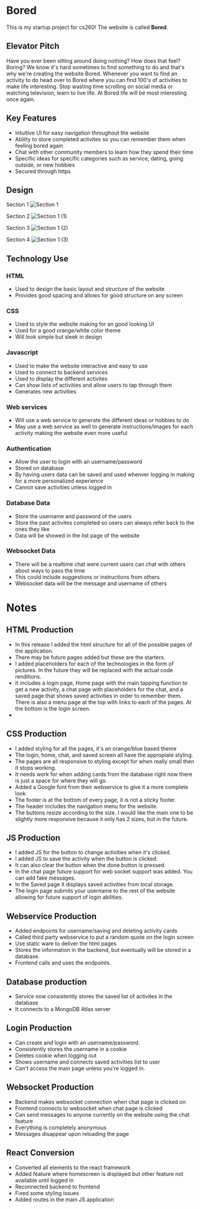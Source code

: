 # Bored
This is my startup project for cs260! The website is called **Bored**.

## Elevator Pitch
Have you ever been sitting around doing nothing? How does that feel? Boring? We know it's hard sometimes to find something to do and that's why we're creating the website Bored. Whenever you want to find an activity to do head over to Bored where you can find 100's of activities to make life interesting. Stop wasting time scrolling on social media or watching television, learn to live life. At Bored life will be most interesting once again. 

## Key Features
- Intuitive UI for easy navigation throughout the website
- Ability to store completed activites so you can remember them when feeling bored again
- Chat with other community members to learn how they spend their time
- Specific ideas for specific categories such as service, dating, going outside, or new hobbies
- Secured through https

## Design
Section 1
![Section 1](https://github.com/jaxgardner/startup/assets/140025555/e3e9e698-f322-45ac-b7bf-0af121c4f7e2)

Section 2
![Section 1 (1)](https://github.com/jaxgardner/startup/assets/140025555/e7a13e3b-d4ff-4163-8e5d-901c6d4db6a1)

Section 3
![Section 1 (2)](https://github.com/jaxgardner/startup/assets/140025555/c645796d-28bc-48df-b951-b7c0743a5ec2)

Section 4
![Section 1 (3)](https://github.com/jaxgardner/startup/assets/140025555/375a4f5e-5b4e-401a-b3ef-a527fe2c4789)


## Technology Use
### HTML
- Used to design the basic layout and structure of the website
- Provides good spacing and allows for good structure on any screen
### CSS
- Used to style the website making for an good looking UI
- Used for a good orange/white color theme
- Will look simple but sleek in design
### Javascript
- Used to make the website interactive and easy to use
- Used to connect to backend services
- Used to display the different activites
- Can show lists of activities and allow users to tap through them
- Generates new activities
### Web services
- Will use a web service to generate the different ideas or hobbies to do
- May use a web service as well to generate instructions/images for each activity making the website even more useful
### Authentication
- Allow the user to login with an username/password
- Stored on database
- By having users data can be saved and used whenver logging in making for a more personalized experience
- Cannot save activities unless logged in
### Database Data
- Store the username and password of the users
- Store the past activites completed so users can always refer back to the ones they like
- Data will be showed in the list page of the website
### Websocket Data
- There will be a realtime chat were current users can chat with others about ways to pass the time
- This could include suggestions or instructions from others
- Websocket data will be the message and username of others


# Notes
## HTML Production
- In this release I added the html structure for all of the possible pages of the application.
- There may be future pages added but these are the starters.
- I added placeholders for each of the technologies in the form of pictures. In the future they will be replaced with the actual code renditions.
- It includes a login page, Home page with the main tapping function to get a new activity, a chat page with placeholders for the chat, and a saved page that shows saved activities in order to remember them. There is also a menu page at the top with links to each of the pages. At the bottom is the login screen.
- 

## CSS Production
- I added styling for all the pages, it's an orange/blue based theme
- The login, home, chat, and saved screen all have the appropiate styling.
- The pages are all responsive to styling except for when really small then it stops working.
- It needs work for when adding cards from the database right now there is just a space for where they will go.
- Added a Google font from their webservice to give it a more complete look
- The footer is at the bottom of every page, it is not a sticky footer.
- The header includes the navigation menu for the website.
- The buttons resize according to the size. I would like the main one to be slightly more responsive because it only has 2 sizes, but in the future.

## JS Production
- I added JS for the button to change activities when it's clicked.
- I added JS to save the activity when the button is clicked.
- It can also clear the button when the done button is pressed.
- In the chat page future support for web socket support was added. You can add fake messages.
- In the Saved page it displays saved activities from local storage.
- The login page submits your username to the rest of the website allowing for future support of login abilities.

## Webservice Production
- Added endpoints for username/saving and deleting activity cards
- Called third party webservice to put a random quote on the login screen
- Use static ware to deliver the html pages
- Stores the information in the backend, but eventually will be stored in a database.
- Frontend calls and uses the endpoints.

## Database production
 - Service now consistently stores the saved list of activites in the database
 - It connects to a MongoDB Atlas server

## Login Production
 - Can create and login with an username/password.
 - Consistently stores the username in a cookie
 - Deletes cookie when logging out
 - Shows username and connects saved activities list to user
 - Can't access the main page unless you're logged in.

## Websocket Production
 - Backend makes websocket connection when chat page is clicked on
 - Frontend connects to websocket when chat page is clicked
 - Can send messages to anyone currently on the website using the chat feature
 - Everything is completely anonymous
 - Messages disappear upon reloading the page

## React Conversion
 - Converted all elements to the react framework
 - Added feature where homescreen is displayed but other feature not available until logged in
 - Reconnected backend to frontend
 - Fixed some styling issues
 - Added routes in the main JS application

